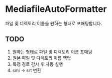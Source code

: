 # MediafileAutoFormatter
파일 및 디렉토리 이름을 원하는 형태로 포매팅합니다.

## TODO
1. 원하는 형태로 파일 및 디렉토리 이름 포매팅
2. 원본 파일 및 디렉토리 이름 백업
3. 특정 경로 감시 후 자동 실행
4. smi -> srt 변환